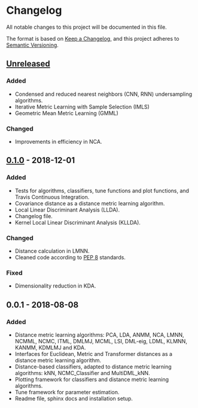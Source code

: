 # Changelog
All notable changes to this project will be documented in this file.

The format is based on [Keep a Changelog](https://keepachangelog.com/en/1.0.0/),
and this project adheres to [Semantic Versioning](https://semver.org/spec/v2.0.0.html).

## [Unreleased]

### Added

- Condensed and reduced nearest neighbors (CNN, RNN) undersampling algorithms.
- Iterative Metric Learning with Sample Selection (IMLS)
- Geometric Mean Metric Learning (GMML)

### Changed

- Improvements in efficiency in NCA.

## [0.1.0] - 2018-12-01

### Added

- Tests for algorithms, classifiers, tune functions and plot functions, and Travis Continuous Integration.
- Covariance distance as a distance metric learning algorithm.
- Local Linear Discriminant Analysis (LLDA).
- Changelog file.
- Kernel Local Linear Discriminant Analysis (KLLDA).

### Changed

- Distance calculation in LMNN.
- Cleaned code according to [PEP 8](https://www.python.org/dev/peps/pep-0008/) standards.

### Fixed

- Dimensionality reduction in KDA.


## 0.0.1 - 2018-08-08

### Added

- Distance metric learning algorithms: PCA, LDA, ANMM, NCA, LMNN, NCMML, NCMC, ITML, DMLMJ, MCML, LSI, DML-eig, LDML, KLMNN, KANMM, KDMLMJ and KDA.
- Interfaces for Euclidean, Metric and Transformer distances as a distance metric learning algorithm.
- Distance-based classifiers, adapted to distance metric learning algorithms: kNN, NCMC_Classifier and MultiDML\_kNN.
- Plotting framework for classifiers and distance metric learning algorithms.
- Tune framework for parameter estimation.
- Readme file, sphinx docs and installation setup.


[Unreleased]: https://github.com/jlsuarezdiaz/pyDML/compare/v0.1.0...HEAD
[0.1.0]: https://github.com/jlsuarezdiaz/pyDML/compare/v0.0.1...v0.1.0

<!-- (Valid tags are: ADDED, CHANGED, FIXED, REMOVED, DEPRECATED, SECURITY) -->
